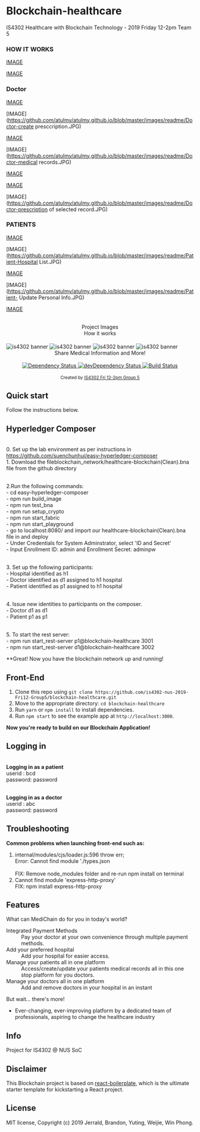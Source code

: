 # Blockchain-healthcare
IS4302 Healthcare with Blockchain Technology - 2019 Friday 12-2pm Team 5

### HOW IT WORKS

[IMAGE](https://raw.githubusercontent.com/is4302-nus-2019-Fri12-Group5/blockchain-healthcare/master/public/images/readme/How_it_works-pt1.JPG)

[IMAGE](https://raw.githubusercontent.com/is4302-nus-2019-Fri12-Group5/blockchain-healthcare/master/public/images/readme/How_it_works-pt2.JPG)

### Doctor

[IMAGE](https://github.com/atulmy/atulmy.github.io/blob/master/images/readme/Doctor-Dashboard.JPG)

[IMAGE](https://github.com/atulmy/atulmy.github.io/blob/master/images/readme/Doctor-create presccription.JPG)

[IMAGE](https://github.com/atulmy/atulmy.github.io/blob/master/images/readme/Doctor-Edit_Prescription.JPG)

[IMAGE](https://github.com/atulmy/atulmy.github.io/blob/master/images/readme/Doctor-medical records.JPG)

[IMAGE](https://github.com/atulmy/atulmy.github.io/blob/master/images/readme/Doctor-medical_records_of_selected_patient.JPG)

[IMAGE](https://github.com/atulmy/atulmy.github.io/blob/master/images/readme/Doctor-PatientList.JPG)

[IMAGE](https://github.com/atulmy/atulmy.github.io/blob/master/images/readme/Doctor-prescription of selected record.JPG)


### PATIENTS

[IMAGE](https://github.com/atulmy/atulmy.github.io/blob/master/images/readme/Patient-Dashboard.JPG)

[IMAGE](https://github.com/atulmy/atulmy.github.io/blob/master/images/readme/Patient-Hospital List.JPG)

[IMAGE](https://github.com/atulmy/atulmy.github.io/blob/master/images/readme/Patient-MedicalRecord.JPG)

[IMAGE](https://github.com/atulmy/atulmy.github.io/blob/master/images/readme/Patient- Update Personal Info.JPG)

[IMAGE](https://github.com/atulmy/atulmy.github.io/blob/master/images/readme/wallet.JPG)



<br />

<div align="center">Project Images</div>

<div align="center">How it works</div>

<br />

<img src="https://raw.githubusercontent.com/is4302-nus-2019-Fri12-Group5/blockchain-healthcare/master/public/images/readme/How_it_works-pt1.JPG" alt="is4302 banner" align="center" />


<img src="https://raw.githubusercontent.com/is4302-nus-2019-Fri12-Group5/blockchain-healthcare/master/public/images/readme/How_it_works-pt2.JPG" alt="is4302 banner" align="center" />


<img src="https://raw.githubusercontent.com/is4302-nus-2019-Fri12-Group5/blockchain-healthcare/master/public/images/banner.png" alt="is4302 banner" align="center" />


<img src="https://raw.githubusercontent.com/is4302-nus-2019-Fri12-Group5/blockchain-healthcare/master/public/images/banner.png" alt="is4302 banner" align="center" />


<br />

<div align="center">Share Medical Information and More!</div>

<br />

<div align="center">
  <!-- Dependency Status -->
  <a href="https://david-dm.org/flexdinesh/react-redux-boilerplate">
    <img src="https://david-dm.org/flexdinesh/react-redux-boilerplate.svg" alt="Dependency Status" />
  </a>
  <!-- devDependency Status -->
  <a href="https://david-dm.org/flexdinesh/react-redux-boilerplate#info=devDependencies">
    <img src="https://david-dm.org/flexdinesh/react-redux-boilerplate/dev-status.svg" alt="devDependency Status" />
  </a>
  <!-- Build Status -->
  <a href="https://travis-ci.org/flexdinesh/react-redux-boilerplate">
    <img src="https://travis-ci.org/flexdinesh/react-redux-boilerplate.svg" alt="Build Status" />
  </a>
</div>

<br />

<div align="center">
  <sub>Created by <a href="https://twitter.com/flexdinesh">IS4302 Fri 12-2pm Group 5</a></sub>
</div>

## Quick start
Follow the instructions below.
## Hyperledger Composer
<br> 0. Set up the lab environment as per instructions in https://github.com/suenchunhui/easy-hyperledger-composer 
<br> 1. Download the fileblockchain_network/healthcare-blockchain(Clean).bna file from the github directory

<br> 2.Run the following commands:
<br> - cd easy-hyperledger-composer
<br> - npm run build_image
<br> - npm run test_bna
<br> - npm run setup_crypto
<br> - npm run start_fabric
<br> - npm run start_playground
<br> - go to localhost:8080/ and import our healthcare-blockchain(Clean).bna file in and deploy
<br> - Under Credentials for System Adminstrator, select 'ID and Secret'
<br> - Input Enrollment ID: admin and Enrollment Secret: adminpw

<br> 3. Set up the following participants:
<br> - Hospital identified as h1
<br> - Doctor identified as d1 assigned to h1 hospital
<br> - Patient identified as p1 assigned to h1 hospital

<br>4. Issue new identities to participants on the composer.
<br> - Doctor d1 as d1
<br> - Patient p1 as p1

<br>5. To start the rest server:
<br> - npm run start_rest-server p1@blockchain-healthcare 3001
<br> - npm run start_rest-server d1@blockchain-healthcare 3002

**Great! Now you have the blockchain network up and running!

## Front-End 

1. Clone this repo using `git clone https://github.com/is4302-nus-2019-Fri12-Group5/blockchain-healthcare.git`
2. Move to the appropriate directory: `cd blockchain-healthcare`
3. Run `yarn` or `npm install` to install dependencies.
4. Run `npm start` to see the example app at `http://localhost:3000`.

**Now you're ready to build on our Blockchain Application!**

## Logging in
<br> **Logging in as a patient**
<br> userid : bcd
<br> password: password

<br> **Logging in as a doctor**
<br> userid : abc
<br> password: password

## Troubleshooting 

**Common problems when launching front-end such as:**
1. internal/modules/cjs/loader.js:596 throw err;
    <br>Error: Cannot find module './types.json</br>
    <br>FIX: Remove node_modules folder and re-run npm install on terminal</br>
2. Cannot find module 'express-http-proxy'
    <br>FIX: npm install express-http-proxy</br>

## Features 

What can MediChain do for you in today's world?

<dl>

  <dt>Integrated Payment Methods</dt>
  <dd>Pay your doctor at your own convenience through multiple payment methods.</dd>

  <dt>Add your preferred hospital</dt>
  <dd>Add your hospital for easier access.</dd>

  <dt>Manage your patients all in one platform</dt>
  <dd>Access/create/update your patients medical records all in this one stop platform for you doctors.</dd>

  <dt>Manage your doctors all in one platform</dt>
  <dd>Add and remove doctors in your hospital in an instant</dd>

</dl>

But wait... there's more!

  - Ever-changing, ever-improving platform by a dedicated team of professionals, aspiring to change the healthcare industry


## Info

Project for IS4302 @ NUS SoC

## Disclaimer

This Blockchain project is based on [react-boilerplate](https://github.com/react-boilerplate/react-boilerplate), which is the ultimate starter template for kickstarting a React project. 


## License

MIT license, Copyright (c) 2019 Jerrald, Brandon, Yuting, Weijie, Win Phong.
